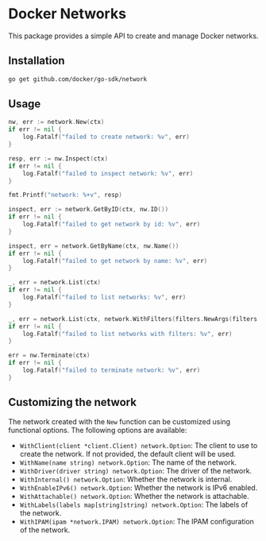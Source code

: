 # Docker Networks

This package provides a simple API to create and manage Docker networks.

## Installation

```bash
go get github.com/docker/go-sdk/network
```

## Usage

```go
nw, err := network.New(ctx)
if err != nil {
    log.Fatalf("failed to create network: %v", err)
}

resp, err := nw.Inspect(ctx)
if err != nil {
    log.Fatalf("failed to inspect network: %v", err)
}

fmt.Printf("network: %+v", resp)

inspect, err := network.GetByID(ctx, nw.ID())
if err != nil {
    log.Fatalf("failed to get network by id: %v", err)
}

inspect, err = network.GetByName(ctx, nw.Name())
if err != nil {
    log.Fatalf("failed to get network by name: %v", err)
}

_, err = network.List(ctx)
if err != nil {
    log.Fatalf("failed to list networks: %v", err)
}

_, err = network.List(ctx, network.WithFilters(filters.NewArgs(filters.Arg("driver", "bridge"))))
if err != nil {
    log.Fatalf("failed to list networks with filters: %v", err)
}

err = nw.Terminate(ctx)
if err != nil {
    log.Fatalf("failed to terminate network: %v", err)
}
```

## Customizing the network

The network created with the `New` function can be customized using functional options. The following options are available:

- `WithClient(client *client.Client) network.Option`: The client to use to create the network. If not provided, the default client will be used.
- `WithName(name string) network.Option`: The name of the network.
- `WithDriver(driver string) network.Option`: The driver of the network.
- `WithInternal() network.Option`: Whether the network is internal.
- `WithEnableIPv6() network.Option`: Whether the network is IPv6 enabled.
- `WithAttachable() network.Option`: Whether the network is attachable.
- `WithLabels(labels map[string]string) network.Option`: The labels of the network.
- `WithIPAM(ipam *network.IPAM) network.Option`: The IPAM configuration of the network.
